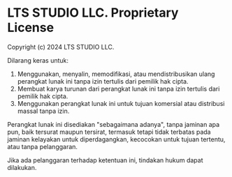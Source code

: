 # LTS STUDIO LLC. Proprietary License

Copyright (c) 2024  LTS STUDIO LLC.

Dilarang keras untuk:

1. Menggunakan, menyalin, memodifikasi, atau mendistribusikan ulang perangkat lunak ini tanpa izin tertulis dari pemilik hak cipta.
2. Membuat karya turunan dari perangkat lunak ini tanpa izin tertulis dari pemilik hak cipta.
3. Menggunakan perangkat lunak ini untuk tujuan komersial atau distribusi massal tanpa izin.

Perangkat lunak ini disediakan "sebagaimana adanya", tanpa jaminan apa pun, baik tersurat maupun tersirat, termasuk tetapi tidak terbatas pada jaminan kelayakan untuk diperdagangkan, kecocokan untuk tujuan tertentu, atau tanpa pelanggaran.

Jika ada pelanggaran terhadap ketentuan ini, tindakan hukum dapat dilakukan.
